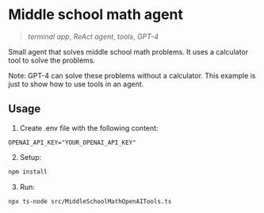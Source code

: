 # Middle school math agent

> _terminal app_, _ReAct agent_, _tools_, _GPT-4_

Small agent that solves middle school math problems. It uses a calculator tool to solve the problems.

Note: GPT-4 can solve these problems without a calculator. This example is just to show how to use tools in an agent.

## Usage

1. Create .env file with the following content:

```
OPENAI_API_KEY="YOUR_OPENAI_API_KEY"
```

2. Setup:

```sh
npm install
```

3. Run:

```sh
npx ts-node src/MiddleSchoolMathOpenAITools.ts
```
